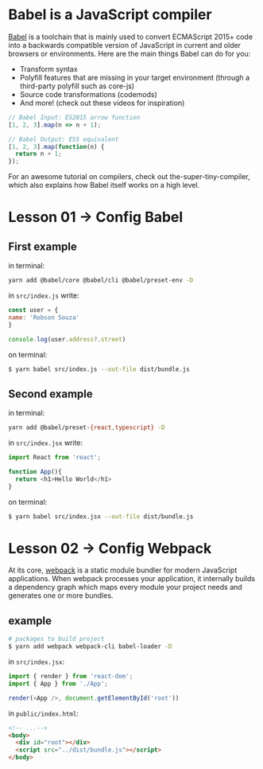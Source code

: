 # Babel is a JavaScript compiler

[Babel](https://babeljs.io/) is a toolchain that is mainly used to convert ECMAScript 2015+ code into a backwards compatible version of JavaScript in current and older browsers or environments. Here are the main things Babel can do for you:

  - Transform syntax
  - Polyfill features that are missing in your target environment (through a third-party polyfill such as core-js)
  - Source code transformations (codemods)
  - And more! (check out these videos for inspiration)

```js
// Babel Input: ES2015 arrow function
[1, 2, 3].map(n => n + 1);

// Babel Output: ES5 equivalent
[1, 2, 3].map(function(n) {
  return n + 1;
});
```

  For an awesome tutorial on compilers, check out the-super-tiny-compiler, which also explains how Babel itself works on a high level.
# Lesson 01 -> Config Babel

## First example
in terminal:
```bash
yarn add @babel/core @babel/cli @babel/preset-env -D
```
 in `src/index.js` write:

  ```js
  const user = {
  name: 'Robson Souza'
}

console.log(user.address?.street)
  ```
  on terminal:

  ```bash
  $ yarn babel src/index.js --out-file dist/bundle.js
  ```

  ## Second example
  in terminal:
```bash
yarn add @babel/preset-{react,typescript} -D
```
 in `src/index.jsx` write:

  ```js
  import React from 'react';

  function App(){
    return <h1>Hello World</h1>
  }
  ```
  on terminal:

  ```bash
  $ yarn babel src/index.jsx --out-file dist/bundle.js
  ```
# Lesson 02 -> Config Webpack

At its core, [webpack](https://webpack.js.org) is a static module bundler for modern JavaScript applications. When webpack processes your application, it internally builds a dependency graph which maps every module your project needs and generates one or more bundles.

## example
```bash
# packages to build project
$ yarn add webpack webpack-cli babel-loader -D
```
in `src/index.jsx`:
```js
import { render } from 'react-dom';
import { App } from './App';

render(<App />, document.getElementById('root'))
```
in `public/index.html`:
```html
<!-- ...-->
<body>
  <div id="root"></div>
  <script src="../dist/bundle.js"></script>
</body>
```
